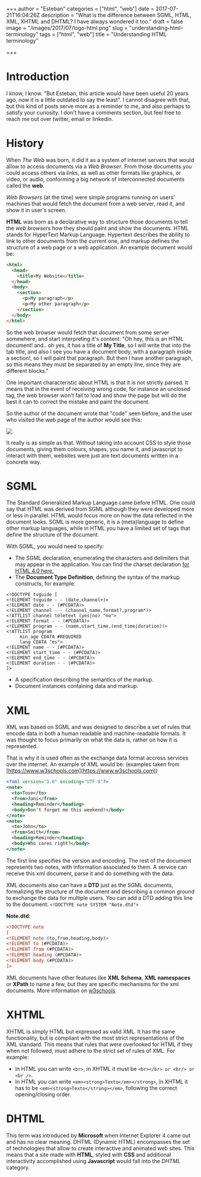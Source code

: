 +++
author = "Esteban"
categories = ["html", "web"]
date = 2017-07-21T16:04:26Z
description = "What is the difference between SGML, HTML, XML, XHTML and DHTML? I have always wondered it too."
draft = false
image = "/images/2017/07/logo-html.png"
slug = "understanding-html-terminology"
tags = ["html", "web"]
title = "Understanding HTML terminology"

+++


# Introduction

I know, I know. "But Esteban, this article would have been useful 20 years ago, now it is a little outdated to say the least". I cannot disagree with that, but this kind of posts serve more as a reminder to me, and also perhaps to satisfy your curiosity. I don't have a comments section, but feel free to reach me out over twitter, email or linkedin.  

# History

When *The Web* was born, it did it as a system of internet servers that would allow to access documents via a *Web Browser*. From those documents you could access others via links, as well as other formats like graphics, or video, or audio, conforming a big network of interconnected documents called the **web**.

*Web Browsers* (at the time) were simple programs running on users' machines that would fetch the document from a web server, read it, and show it in user's screen.

**HTML** was born as a declarative way to structure those documents to tell the *web browsers* how they should paint and show the documents. HTML stands for HyperText Markup Language. Hypertext describes the ability to link to other documents from the current one, and markup defines the structure of a web page or a web application. An example document would be:

```html
<html>
  <head>
    <title>My Website</title>
  </head>
  <body>
    <section>
      <p>My paragraph</p>
      <p>My other paragraph</p>
    </section>
  </body>
</html>
```

So the web browser would fetch that document from some server somewhere, and start interpreting it's content: "Oh hey, this is an HTML document! and.. oh yes, it has a title of **My Title**, so I will write that into the tab title, and also I see you have a document body, with a paragraph inside a section!, so I will paint that paragraph. But then I have another paragraph, so this means they must be separated by an empty line, since they are different blocks."

One important characteristic about HTML is that it is not strictly parsed. It means that in the event of receiving wrong code, for instance an unclosed tag, the web browser won't fail to load and show the page but will do the best it can to correct the mistake and paint the document.

So the author of the document wrote that "code" seen before, and the user who visited the web page of the author would see this:

![](/content/images/2017/07/simplesite.png)
  
It really is as simple as that. Without taking into account CSS to style those documents, giving them colours, shapes, you name it, and javascript to interact with them, websites were just are text documents written in a concrete way.


# SGML

The Standard Generalized Markup Language came before HTML. One could say that HTML was derived from SGML although they were developed more or less in parallel. HTML would focus more on how the data reflected in the document looks. SGML is more generic, it is a (meta)language to define other markup languages, while in HTML you have a limited set of tags that define the structure of the document.

With SGML, you would need to specify:

  * The SGML declaration, enumerating the characters and delimiters that may appear in the application. You can find the charset declaration [for HTML 4.0 here.](https://www.w3.org/TR/WD-html40-970708/sgml/sgmldecl.html)
  * The **Document Type Definition**, defining the syntax of the markup constructs, for example:

```
<!DOCTYPE tvguide [
<!ELEMENT tvguide - - (date,channel+)>
<!ELEMENT date - - (#PCDATA)>
<!ELEMENT channel - - (channel_name,format?,program*)>
<!ATTLIST channel teletext (yes|no) "no">
<!ELEMENT format - - (#PCDATA)>
<!ELEMENT program - - (name,start_time,(end_time|duration))>
<!ATTLIST program
     min_age CDATA #REQUIRED
     lang CDATA "es">
<!ELEMENT name - - (#PCDATA)>
<!ELEMENT start_time - - (#PCDATA)>
<!ELEMENT end_time - - (#PCDATA)>
<!ELEMENT duration - - (#PCDATA)>
]>
```
  * A specification describing the semantics of the markup.
  * Document instances containing data and markup.

# XML

XML was based on SGML and was designed to describe a set of rules that encode data in both a human readable and machine-readable formats. It was thought to focus primarily on what the data is, rather on how it is represented.

That is why it is used often as the exchange data format accross services over the internet. An example of XML would be: (examples taken from [https://www.w3schools.com](https://www.w3schools.com))

```xml
<?xml version="1.0" encoding="UTF-8"?>
<note>
  <to>Tove</to>
  <from>Jani</from>
  <heading>Reminder</heading>
  <body>Don't forget me this weekend!</body>
</note>
<note>
  <to>John</to>
  <from>Smith</from>
  <heading>Reminder</heading>
  <body>Who cares right?</body>
</note>
```

The first line specifies the version and encoding. The rest of the document represents two notes, with information associated to them. A service can receive this xml document, parse it and do something with the data.

XML documents also can have a **DTD** just as the SGML documents, formalizing the structure of the document and describing a common ground to exchange the data for multiple users. You can add a DTD adding this line to the document: `<!DOCTYPE note SYSTEM "Note.dtd">`

**Note.dtd**:
```xml
<!DOCTYPE note
[
<!ELEMENT note (to,from,heading,body)>
<!ELEMENT to (#PCDATA)>
<!ELEMENT from (#PCDATA)>
<!ELEMENT heading (#PCDATA)>
<!ELEMENT body (#PCDATA)>
]>
```

XML documents have other features like **XML Schema**, **XML namespaces** or **XPath** to name a few, but they are specific mechanisms for the xml documents. More information on [w3schools](https://www.w3schools.com/xml/)


# XHTML

 XHTML is simply HTML but expressed as valid XML. It has the same functionality, but is compliant with the most strict representations of the XML standard. This means that rules that were overlooked for HTML if they when not followed, must adhere to the strict set of rules of XML. For example:

  * In HTML you can write `<br>`, in XHTML it must be `<br></br> or <br/> or <br />`.
  * In HTML you can write `<em><strong>Texto</em></strong>`, in XHTML it has to be `<em><strong>Texto</strong></em>`, following the correct opening/closing order.

# DHTML

This term was introduced by **Microsoft** when Internet Explorer 4 came out and has no clear meaning. DHTML (Dynamic HTML) encompasses the set of technologies that allow to create interactive and animated web sites. This means that a site made with **HTML**, styled with **CSS** and additional interactivity accomplished using **Javascript** would fall into the *DHTML* category.

